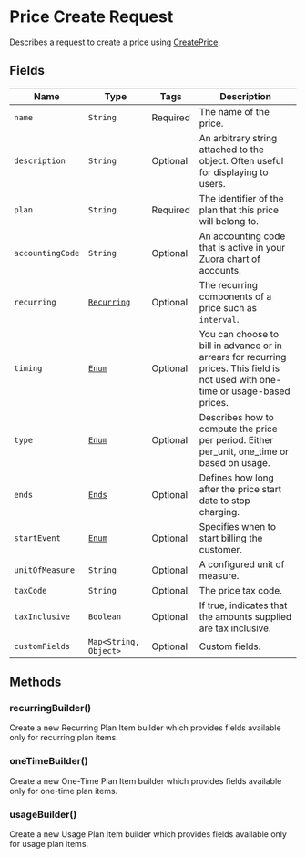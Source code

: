 
# Price Create Request

Describes a request to create a price using [CreatePrice](/doc/price-api.md#create-price).


## Fields

| Name | Type | Tags | Description | 
|  --- | --- | --- | --- | 
| `name` | `String` | Required | The name of the price. | 
| `description` | `String` | Optional | An arbitrary string attached to the object. Often useful for displaying to users. | 
| `plan` | `String` | Required | The identifier of the plan that this price will belong to. | 
| `accountingCode` | `String` | Optional | An accounting code that is active in your Zuora chart of accounts. | 
| `recurring` | [`Recurring`](/doc/models/recurring.md) | Optional | The recurring components of a price such as `interval`. | 
| `timing` | [`Enum`](/doc/models/timing.md) | Optional | You can choose to bill in advance or in arrears for recurring prices. This field is not used with one-time or usage-based prices. | 
| `type` | [`Enum`](/doc/models/type.md) | Optional | Describes how to compute the price per period. Either per_unit, one_time or based on usage. | 
| `ends` | [`Ends`](/doc/models/ends.md) | Optional | Defines how long after the price start date to stop charging. | 
| `startEvent` | [`Enum`](/doc/models/start-event.md) | Optional | Specifies when to start billing the customer. |
| `unitOfMeasure` | `String` | Optional | A configured unit of measure. | 
| `taxCode` | `String` | Optional | The price tax code. | 
| `taxInclusive` | `Boolean` | Optional | If true, indicates that the amounts supplied are tax inclusive. | 
| `customFields` | `Map<String, Object>` | Optional | Custom fields. |

## Methods

### recurringBuilder()

Create a new Recurring Plan Item builder which provides fields available only for recurring plan items.

### oneTimeBuilder()

Create a new One-Time Plan Item builder which provides fields available only for one-time plan items.

### usageBuilder()

Create a new Usage Plan Item builder which provides fields available only for usage plan items.



